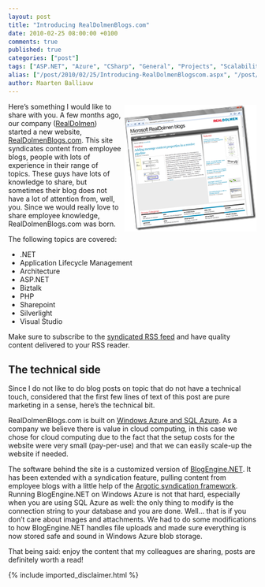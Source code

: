 ```yaml
---
layout: post
title: "Introducing RealDolmenBlogs.com"
date: 2010-02-25 08:00:00 +0100
comments: true
published: true
categories: ["post"]
tags: ["ASP.NET", "Azure", "CSharp", "General", "Projects", "Scalability", "Azure Database", "Webfarm"]
alias: ["/post/2010/02/25/Introducing-RealDolmenBlogscom.aspx", "/post/2010/02/25/introducing-realdolmenblogscom.aspx"]
author: Maarten Balliauw
---
```

<p><a href="http://www.realdolmenblogs.com/" target="_blank"><img style="border-bottom: 0px; border-left: 0px; margin: 5px 0px 5px 5px; display: inline; border-top: 0px; border-right: 0px" title="RealDolmenBlogs.com" border="0" alt="RealDolmenBlogs.com" align="right" src="/images/image_43.png" width="269" height="257" /></a> Here’s something I would like to share with you. A few months ago, our company (<a href="http://www.realdolmen.com" target="_blank">RealDolmen</a>) started a new website, <a href="http://www.realdolmenblogs.com" target="_blank">RealDolmenBlogs.com</a>. This site syndicates content from employee blogs, people with lots of experience in their range of topics. These guys have lots of knowledge to share, but sometimes their blog does not have a lot of attention from, well, you. Since we would really love to share employee knowledge, RealDolmenBlogs.com was born.</p>  <p>The following topics are covered:</p>  <ul>   <li>.NET</li>    <li>Application Lifecycle Management</li>    <li>Architecture</li>    <li>ASP.NET</li>    <li>Biztalk</li>    <li>PHP</li>    <li>Sharepoint</li>    <li>Silverlight</li>    <li>Visual Studio</li> </ul>  <p>Make sure to subscribe to the <a href="http://microsoft.realdolmenblogs.com/Syndication.axd" target="_blank">syndicated RSS feed</a> and have quality content delivered to your RSS reader.</p>  <h2>The technical side</h2>  <p>Since I do not like to do blog posts on topic that do not have a technical touch, considered that the first few lines of text of this post are pure marketing in a sense, here’s the technical bit.</p>  <p>RealDolmenBlogs.com is built on <a href="http://www.azure.com" target="_blank">Windows Azure and SQL Azure</a>. As a company we believe there is value in cloud computing, in this case we chose for cloud computing due to the fact that the setup costs for the website were very small (pay-per-use) and that we can easily scale-up the website if needed.</p>  <p>The software behind the site is a customized version of <a href="http://www.dotnetblogengine.net/" target="_blank">BlogEngine.NET</a>. It has been extended with a syndication feature, pulling content from employee blogs with a little help of the <a href="http://argotic.codeplex.com/" target="_blank">Argotic syndication framework</a>. Running BlogEngine.NET on Windows Azure is not that hard, especially when you are using SQL Azure as well: the only thing to modify is the connection string to your database and you are done. Well… that is if you don’t care about images and attachments. We had to do some modifications to how BlogEngine.NET handles file uploads and made sure everything is now stored safe and sound in Windows Azure blob storage.</p>  <p>That being said: enjoy the content that my colleagues are sharing, posts are definitely worth a read!</p>

{% include imported_disclaimer.html %}

